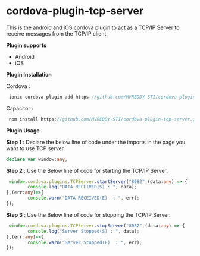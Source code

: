 # cordova-plugin-tcp-server
This is the android and iOS cordova plugin to act as a TCP/IP Server to receive messages from the TCP/IP client

**Plugin supports**
- Android
- iOS

  

**Plugin Installation**

Cordova :
 ```JavaScript
  ionic cordova plugin add https://github.com/MVREDDY-STI/cordova-plugin-tcp-server.git
  ```

Capacitor :
 ```JavaScript
  npm install https://github.com/MVREDDY-STI/cordova-plugin-tcp-server.git
  ```



**Plugin Usage**

**Step 1** : Declare the below line of code under the imports in the page you want to use TCP server.

  ```TypeScript
  declare var window:any;
  ```

**Step 2** : Use the Below line of code for starting the TCP/IP Server.

  ```TypeScript
   window.cordova.plugins.TCPServer.startServer("8082",(data:any) => {
          console.log("DATA RECEIVED(S) : ", data);
  },(err:any)=>{
          console.warn("DATA RECEIVED(E)  : ", err);
  });
  ```

**Step 3** : Use the Below line of code for stopping the TCP/IP Server.

  ```TypeScript
   window.cordova.plugins.TCPServer.stopServer("8082",(data:any) => {
          console.log("Server Stopped(S) : ", data);
  },(err:any)=>{
          console.warn("Server Stopped(E)  : ", err);
  });
  ```
